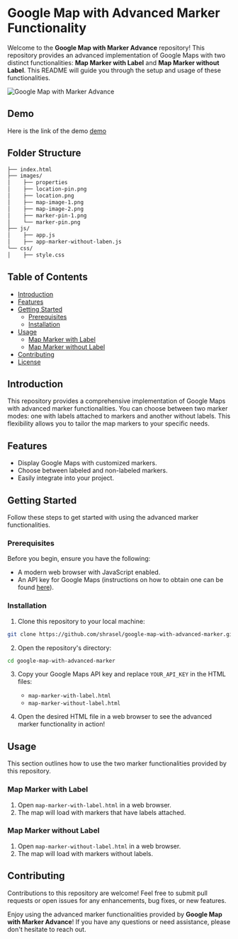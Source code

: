 # Google Map with Advanced Marker Functionality

Welcome to the **Google Map with Marker Advance** repository! This repository provides an advanced implementation of Google Maps with two distinct functionalities: **Map Marker with Label** and **Map Marker without Label**. This README will guide you through the setup and usage of these functionalities.

![Google Map with Marker Advance](https://shrasel.github.io/google-map-with-advanced-marker/images/map-image-1.png)


## Demo

Here is the link of the demo
[demo](https://shrasel.github.io/google-map-with-advanced-marker/)


## Folder Structure
```bash
├── index.html
├── images/
│    ├── properties
│    ├── location-pin.png
│    ├── location.png
│    ├── map-image-1.png
│    ├── map-image-2.png
│    ├── marker-pin-1.png
│    └── marker-pin.png
├── js/
│    ├── app.js
│    ├── app-marker-without-laben.js
└── css/
│    ├── style.css
```

## Table of Contents

- [Introduction](#introduction)
- [Features](#features)
- [Getting Started](#getting-started)
  - [Prerequisites](#prerequisites)
  - [Installation](#installation)
- [Usage](#usage)
  - [Map Marker with Label](#map-marker-with-label)
  - [Map Marker without Label](#map-marker-without-label)
- [Contributing](#contributing)
- [License](#license)

## Introduction

This repository provides a comprehensive implementation of Google Maps with advanced marker functionalities. You can choose between two marker modes: one with labels attached to markers and another without labels. This flexibility allows you to tailor the map markers to your specific needs.

## Features

- Display Google Maps with customized markers.
- Choose between labeled and non-labeled markers.
- Easily integrate into your project.

## Getting Started

Follow these steps to get started with using the advanced marker functionalities.

### Prerequisites

Before you begin, ensure you have the following:

- A modern web browser with JavaScript enabled.
- An API key for Google Maps (instructions on how to obtain one can be found [here](https://developers.google.com/maps/gmp-get-started#api-key)).

### Installation

1. Clone this repository to your local machine:

```bash
git clone https://github.com/shrasel/google-map-with-advanced-marker.git
```

2. Open the repository's directory:

```bash
cd google-map-with-advanced-marker
```

3. Copy your Google Maps API key and replace `YOUR_API_KEY` in the HTML files:

   - `map-marker-with-label.html`
   - `map-marker-without-label.html`

4. Open the desired HTML file in a web browser to see the advanced marker functionality in action!

## Usage

This section outlines how to use the two marker functionalities provided by this repository.

### Map Marker with Label

1. Open `map-marker-with-label.html` in a web browser.
2. The map will load with markers that have labels attached.

### Map Marker without Label

1. Open `map-marker-without-label.html` in a web browser.
2. The map will load with markers without labels.

## Contributing

Contributions to this repository are welcome! Feel free to submit pull requests or open issues for any enhancements, bug fixes, or new features.


Enjoy using the advanced marker functionalities provided by **Google Map with Marker Advance**! If you have any questions or need assistance, please don't hesitate to reach out.
